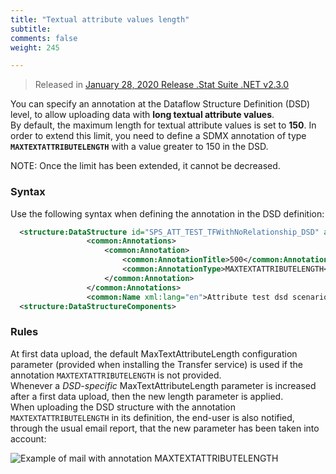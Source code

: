 ```yaml
---
title: "Textual attribute values length"
subtitle: 
comments: false
weight: 245

---
```


>Released in [January 28, 2020 Release .Stat Suite .NET v2.3.0](https://sis-cc.gitlab.io/dotstatsuite-documentation/changelog/#january-28-2020)

You can specify an annotation at the Dataflow Structure Definition (DSD) level, to allow uploading data with **long textual attribute values**.  
By default, the maximum length for textual attribute values is set to **150**. In order to extend this limit, you need to define a SDMX annotation of type **`MAXTEXTATTRIBUTELENGTH`** with a value greater to 150 in the DSD.  

NOTE: Once the limit has been extended, it cannot be decreased.

### Syntax
Use the following syntax when defining the annotation in the DSD definition:

```xml
  <structure:DataStructure id="SPS_ATT_TEST_TFWithNoRelationship_DSD" agencyID="OECD" version="11.1" isFinal="false">  
                 <common:Annotations>  
                     <common:Annotation>  
                         <common:AnnotationTitle>500</common:AnnotationTitle>  
                         <common:AnnotationType>MAXTEXTATTRIBUTELENGTH</common:AnnotationType>  
                     </common:Annotation>  
                 </common:Annotations>  
                 <common:Name xml:lang="en">Attribute test dsd scenario with TIME_FORMAT attribute relationship on dimensions ETA and SESSO</common:Name>  
  <structure:DataStructureComponents>
  ```

  ### Rules
  At first data upload, the default MaxTextAttributeLength configuration parameter (provided when installing the Transfer service) is used if the annotation `MAXTEXTATTRIBUTELENGTH` is not provided.  
  Whenever a *DSD-specific* MaxTextAttributeLength parameter is increased after a first data upload, then the new length parameter is applied.  
  When uploading the DSD structure with the annotation `MAXTEXTATTRIBUTELENGTH` in its definition, the end-user is also notified, through the usual email report, that the new parameter has been taken into account:

![Example of mail with annotation MAXTEXTATTRIBUTELENGTH](/dotstatsuite-documentation/using-dlm/files/MAXTEXTATTRIBUTELENGTH.png)
